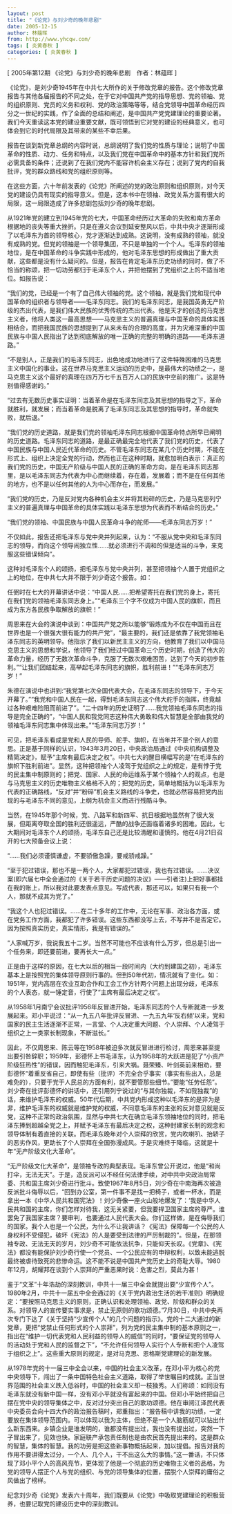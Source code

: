 ```yaml
---
layout: post
title: "《论党》与刘少奇的晚年悲剧"
date: 2005-12-15
author: 林蕴晖
from: http://www.yhcqw.com/
tags: [ 炎黄春秋 ]
categories: [ 炎黄春秋 ]
---
```



[ 2005年第12期 《论党》与刘少奇的晚年悲剧　作者：林蕴晖 ]


《论党》，是刘少奇1945年在中共七大所作的关于修改党章的报告。这个修改党章报告与其他各届报告的不同之处，在于它对中国共产党的指导思想、党的领袖、党的组织原则、党员的义务和权利、党的政治策略等等，结合党领导中国革命经历四分之一世纪的实践，作了全面的总结和阐述，是中国共产党党建理论的重要论著。我们今天重读这本党的建设重要文献，既可领悟到它对党的建设的经典意义，也可体会到它的时代局限及其带来的某些不幸后果。


报告在谈到新党章总纲的内容时说，总纲说明了我们党的性质与理论；说明了中国革命的性质、动力、任务和特点，以及我们党在中国革命中的基本方针和我们党所必需具备的条件；还说到了在我们党内不能容许机会主义存在；说到了党内的自我批评，党的群众路线和党的组织原则等。


在这些方面，六十年前发表的《论党》所阐述的党的政治原则和组织原则，对今天党的建设仍具有现实的指导意义。但是，这本书中在领袖、政党关系方面有很大的局限，这一局限造成了许多悲剧包括刘少奇的晚年悲剧。


从1921年党的建立到1945年党的七大，中国革命经历过大革命的失败和南方革命根据地的丧失等重大挫折。只是在遵义会议到延安整风以后，中共中央才逐渐形成了以毛泽东为首的领导核心，党才逐渐达到成熟。这说明，没有成熟的领袖，就没有成熟的党。但党的领袖是一个领导集团，不只是单独的一个个人。毛泽东的领袖地位，是在中国革命的斗争实践中形成的，他对毛泽东思想的形成做出了重大贡献，这些都是没有什么疑问的。但是，报告在肯定毛泽东历史功绩的同时，做了不恰当的称颂，把一切功劳都归于毛泽东个人，并把他摆到了党组织之上的不适当地位。如报告说：


“我们的党，已经是一个有了自己伟大领袖的党。这个领袖，就是我们党和现代中国革命的组织者与领导者——毛泽东同志。我们的毛泽东同志，是我国英勇无产阶级的杰出代表，是我们伟大民族的优秀传统的杰出代表。他是天才的创造的马克思主义者，他将人类这一最高思想——马克思主义的普遍真理与中国革命的具体实践相结合，而把我国民族的思想提到了从来未有的合理的高度，并为灾难深重的中国民族与中国人民指出了达到彻底解放的唯一正确的完整的明确的道路——毛泽东道路。”


“不是别人，正是我们的毛泽东同志，出色地成功地进行了这件特殊困难的马克思主义中国化的事业。这在世界马克思主义运动的历史中，是最伟大的功绩之一，是马克思主义这个最好的真理在四万万七千五百万人口的民族中空前的推广。这是特别值得感谢的。”

“过去有无数历史事实证明：当着革命是在毛泽东同志及其思想的指导之下，革命就胜利，就发展；而当着革命是脱离了毛泽东同志及其思想的指导时，革命就失败，就后退。”


“我们党的历史道路，就是我们党的领袖毛泽东同志根据中国革命特点所早已阐明的历史道路。毛泽东同志的道路，是最正确最完全地代表了我们党的历史，代表了中国民族与中国人民近代革命的历史。不管毛泽东同志在某几个历史时期，不能在形式上、组织上决定全党的行动，然而也正在这种时期，就愈加明白表示：真正的我们党的历史，中国无产阶级与中国人民的正确的革命方向，是在毛泽东同志那里，是以毛泽东同志为代表为中心而继续着，存在着，发展着；而不是在任何其他的地方，也不是以任何其他的人为中心而存在，而发展。”

“我们党的历史，乃是反对党内各种机会主义并将其粉碎的历史，乃是马克思列宁主义的普遍真理与中国革命的具体实践以毛泽东思想为代表而不断结合的历史。”

“我们党的领袖、中国民族与中国人民革命斗争的舵师——毛泽东同志万岁！”


不仅如此，报告还把毛泽东与党中央并列起来，认为：“不服从党中央和毛泽东同志的领导，而向这个领导闹独立性……就必须进行不调和的但是适当的斗争，来克服这些错误倾向”。

这种对毛泽东个人的颂扬，把毛泽东与党中央并列，甚至把领袖个人置于党组织之上的地位，在中共七大并不限于刘少奇这个报告。如：


任弼时在七大的开幕讲话中说：“中国人民……把希望寄托在我们党的身上，寄托在我们党的领袖毛泽东同志身上。”“毛泽东三个字不仅成为中国人民的旗帜，而且成为东方各民族争取解放的旗帜！”


周恩来在大会的演说中谈到：中国共产党之所以能够“锻炼成为不仅在中国而且在世界也是一个很强大很有能力的共产党”，“最主要的，我们还是依靠了我党领袖毛泽东同志的英明领导。他指示了我们以新民主主义的方向，他教育了我们以中国马克思主义的思想和学说，他领导了我们经过中国革命三个历史时期，创造了伟大的革命力量，经历了无数次革命斗争，克服了无数次艰难困苦，达到了今天的初步胜利。”“让我们团结起来，高举起毛泽东同志的旗帜，胜利前进！”“毛泽东同志万岁！”


朱德在演说中也讲到:“我党第七次全国代表大会，在毛泽东同志的领导下，于今天开幕了。”“我党和中国人民在一起，得到毛泽东同志这个伟大舵手的指挥，终竟越过各种艰难险阻而前进了”。“二十四年的历史证明了……我党领袖毛泽东同志的指导是完全正确的”，“中国人民和我党同志这种伟大勇敢和伟大智慧是全部由我党的领袖毛泽东同志集中体现出来。”“毛泽东同志万岁！”


可见，把毛泽东看成是党和人民的导师、舵手、旗帜，在当年并不是个别人的意思。正是基于同样的认识，1943年3月20日，中央政治局通过《中央机构调整及精简决定》，赋予“主席有最后决定之权”。中共七大的醒目横幅写的是“在毛泽东的旗帜下胜利前进”。显然，这种把领袖个人凌驾于党组织之上的规定，是有悖于党的民主集中制原则的；把党、国家、人民的命运维系于某个领袖个人的观点，也是与马克思主义的历史唯物主义格格不入的；把党的历史，简单地概括为以毛泽东为代表的正确路线，“反对”并“粉碎”机会主义路线的斗争史，也就必然容易把党内出现的与毛泽东不同的意见，上纲为机会主义而进行残酷斗争。


当然，在1945年那个时候，党、八路军和新四军、抗日根据地虽然有了很大发展，但距离夺取全国的胜利还很遥远，严酷的战争还面临着诸多的困难。因此，七大期间对毛泽东个人的颂扬，毛泽东自己还是比较清醒和谨慎的。他在4月21日召开的七大预备会议上说：

“……我们必须谨慎谦虚，不要骄傲急躁，要戒骄戒躁。”


“至于犯过错误，那也不是一两个人，大家都犯过错误，我也有过错误。……决议案(即六届七中全会通过的《关于若干历史问题的决议》——引者注)上把好事都挂在我的账上，所以我对此要发表点意见。写成代表，那还可以，如果只有我一个人，那就不成其为党了。”


“我这个人也犯过错误。……在二十多年的工作中，无论在军事、政治各方面，或在党务工作方面，我都犯了许多错误。这些东西都没写上去，不写并不是否定它。因为按照真实历史，真实情形，我是有错误的。”

“人家喊万岁，我说我五十二岁。当然不可能也不应该有什么万岁，但总是引出一个任务来，即还要前进，要再长大一点。”


正是由于这样的原因，在七大以后的相当一段时间内（大约到建国之初），毛泽东基本上是按照党的集体领导原则行事的。但到50年代初，情况就有了变化。如：1951年，党内高层在农业互助合作和工会工作方针两个问题上出现分歧，毛泽东的个人表态，就一锤定音，行使了“主席有最后决定之权”。


从1958年1月南宁会议批评1956年反冒进开始，毛泽东同志的个人专断就进一步发展起来。邓小平说过：“从一九五八年批评反冒进、一九五九年‘反右倾’以来，党和国家的民主生活逐渐不正常，一言堂、个人决定重大问题、个人崇拜、个人凌驾于组织之上一类家长制现象，不断滋长。”


因此，不仅周恩来、陈云等在1958年被迫多次就反冒进进行检讨，周恩来甚至提出要引咎辞职；1959年，彭德怀上书毛泽东，认为1958年的大跃进是犯了“小资产阶级狂热性”的错误，因而触犯毛泽东，引来大祸。聂荣臻、叶剑英前来相劝，要彭德怀“着重反省自己，即使有些（批评）不完全合乎事实（事实有些出入，总是难免的），只要于党于人民总的方面有利，就不要管那些细节。”要能“任劳任怨”。刘少奇在批评彭德怀的讲话中，还引用列宁说过的“与其你独裁，不如我独裁”的话，来维护毛泽东的权威。50年代后期，中共党内形成这种以毛泽东的是非为是非，维护毛泽东的权威就是维护党的权威，不同意毛泽东的主张的反对意见就是反党，这种不正常的政治氛围，显然与中共七大在确立毛泽东领袖地位的同时，把毛泽东捧到超越全党之上，并赋予毛泽东有最后决定之权，这种封建家长制的观念和领导体制有着直接的关联。而毛泽东晚年对个人崇拜的欣赏，党内吹喇叭、抬轿子的恶劣作风，更助长了个人崇拜在全国弥漫成风。于是灾难终于降临，这就是十年“无产阶级文化大革命”。


“无产阶级文化大革命”，是领袖专政的典型表现。毛泽东曾公开说过，他是“和尚打伞，无法无天”。于是，造反派可以不经任何法律手续，对中共中央政治局常委、共和国主席刘少奇进行批斗。致使1967年8月5日，刘少奇在中南海再次被造反派批斗侮辱以后，“回到办公室，第一件事不是找一把椅子，或者一杯水，而是拿出一本《中华人民共和国宪法》！刘少奇像一座火山般地爆发了：‘我是中华人民共和国的主席，你们怎样对待我，这无关紧要，但我要捍卫国家主席的尊严。谁罢免了我国家主席？要审判，也要通过人民代表大会。你们这样做，是在侮辱我们的国家。我个人也是一个公民，为什么不让我讲话？《宪法》保障每一个公民的人身权利不受侵犯，破坏《宪法》的人是要受到法律的严厉制裁的”。但是，在那领袖专政、无法无天的岁月，刘少奇不可能依法抗争，只能仰天长叹。《党章》、《宪法》都没有能保护刘少奇行使一个党员、一个公民应有的申辩权利，以致未能逃脱最终被虐待致死的悲惨命运。这不能不说是中国共产党历史上的奇耻大辱。1980年12月，胡耀邦在谈到个人崇拜的严重恶果时说：危害之烈，莫此为甚！


鉴于“文革”十年浩劫的深刻教训，中共十一届三中全会就提出要“少宣传个人”。1980年2月，中共十一届五中全会通过的《关于党内政治生活的若干准则》明确规定：“要按照马克思主义的原则，正确认识和处理领袖、政党、阶级和群众的关系。对领导人的宣传要实事求是，禁止无原则的歌功颂德。”7月30日，中共中央再次专门下达了《关于坚持“少宣传个人”的几个问题的指示》。党的十二大通过的新党章，更把“党禁止任何形式的个人崇拜”，列为党的民主集中制的基本原则之一，指出在“维护一切代表党和人民利益的领导人的威信”的同时，“要保证党的领导人的活动处于党和人民的监督之下”，“不允许任何领导人实行个人专断和把个人凌驾于组织之上”。这些重大原则的规定，是对马克思、恩格斯党建理论的新发展。


从1978年党的十一届三中全会以来，中国的社会主义改革，在邓小平为核心的党中央领导下，闯出了一条中国特色社会主义道路，取得了举世瞩目的成就。正当世界范围的社会主义跌入低谷时，中国的社会主义却一枝独秀。人们称颂：如同没有毛泽东就没有新中国一样，没有邓小平就没有富起来的中国。但邓小平始终把自己摆在党中央的领导集体之中，反对过分突出自己的歌功颂德。他在审阅江泽民代表中央委员会向十四大作的政治报告稿时，郑重指出：“报告稿中讲我的功绩，一定要放在集体领导范围内。可以体现以我为主体，但绝不是一个人脑筋就可以钻出什么新东西来。乡镇企业是谁发明的，谁都没有提出过，我也没有提出过，突然一下子冒出来了，见效也快。家庭联产承包责任制也是由农民首先提出来的。这是群众的智慧，集体的智慧。我的功劳是把这些新事物概括起来，加以提倡。报告对我的作用不要讲得太过分，一个人、几个人，干不出这么大的事情。”这一番话，不只体现了邓小平个人的高风亮节，更体现了他是一个彻底的历史唯物主义者的品格，为党的领导人摆正个人与党的组织、与党的领导集体的位置，摆脱个人崇拜的庸俗之风做出了榜样。

纪念刘少奇《论党》发表六十周年，我们既要从《论党》中吸取党建理论的积极营养，也要记取党的建设历史中的深刻教训。


